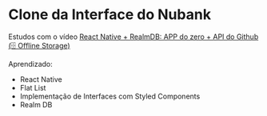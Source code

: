 # Clone da Interface do Nubank

Estudos com o vídeo [React Native + RealmDB: APP do zero + API do Github (🗄️ Offline Storage)](https://www.youtube.com/watch?v=y5Hv7pMA1uo&list=PLA5qCIc0kZ53QRsrnZFWdw-MzK03kC-i2)

Aprendizado:

- React Native
- Flat List
- Implementação de Interfaces com Styled Components
- Realm DB

